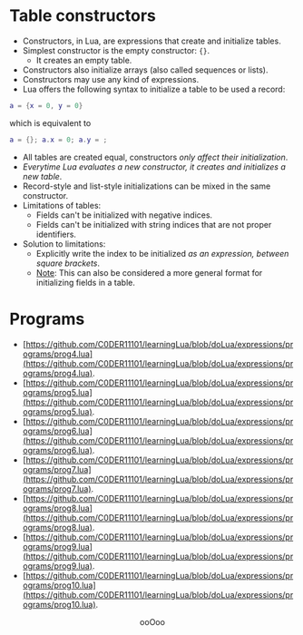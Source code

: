 # Table constructors

* Constructors, in Lua, are expressions that create and initialize tables.
* Simplest constructor is the empty constructor: `{}`.
	* It creates an empty table.
* Constructors also initialize arrays (also called sequences or lists).
* Constructors may use any kind of expressions.
* Lua offers the following syntax to initialize a table to be used a record:<br>
```lua
a = {x = 0, y = 0}
```
which is equivalent to<br>
```lua
a = {}; a.x = 0; a.y = ;
```
* All tables are created equal, constructors <em>only affect their initialization</em>.
* <em>Everytime Lua evaluates a new constructor, it creates and initializes a new table</em>.
* Record-style and list-style initializations can be mixed in the same constructor.
* Limitations of tables:
	* Fields can't be initialized with negative indices.
	* Fields can't be initialized with string indices that are not proper identifiers.
* Solution to limitations:
	* Explicitly write the index to be initialized <em>as an expression, between square brackets</em>.
	* <ins>Note</ins>: This can also be considered a more general format for initializing fields in a table.

# Programs

* [https://github.com/C0DER11101/learningLua/blob/doLua/expressions/programs/prog4.lua](https://github.com/C0DER11101/learningLua/blob/doLua/expressions/programs/prog4.lua).
* [https://github.com/C0DER11101/learningLua/blob/doLua/expressions/programs/prog5.lua](https://github.com/C0DER11101/learningLua/blob/doLua/expressions/programs/prog5.lua).
* [https://github.com/C0DER11101/learningLua/blob/doLua/expressions/programs/prog6.lua](https://github.com/C0DER11101/learningLua/blob/doLua/expressions/programs/prog6.lua).
* [https://github.com/C0DER11101/learningLua/blob/doLua/expressions/programs/prog7.lua](https://github.com/C0DER11101/learningLua/blob/doLua/expressions/programs/prog7.lua).
* [https://github.com/C0DER11101/learningLua/blob/doLua/expressions/programs/prog8.lua](https://github.com/C0DER11101/learningLua/blob/doLua/expressions/programs/prog8.lua).
* [https://github.com/C0DER11101/learningLua/blob/doLua/expressions/programs/prog9.lua](https://github.com/C0DER11101/learningLua/blob/doLua/expressions/programs/prog9.lua).
* [https://github.com/C0DER11101/learningLua/blob/doLua/expressions/programs/prog10.lua](https://github.com/C0DER11101/learningLua/blob/doLua/expressions/programs/prog10.lua).

<p align="center">
ooOoo
</p>
